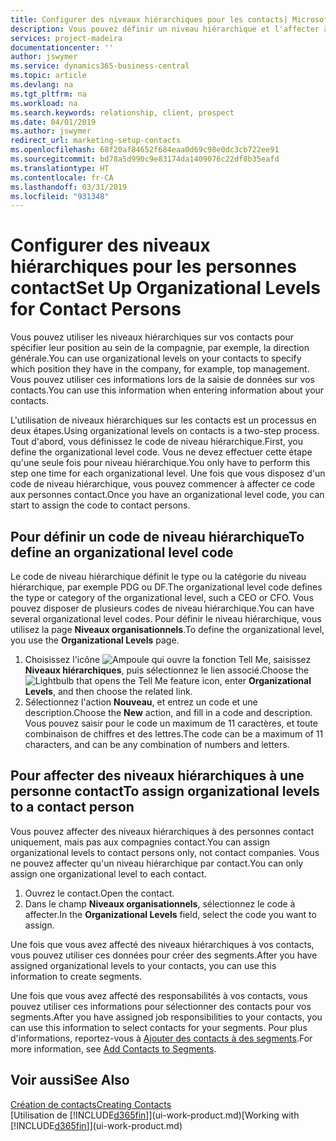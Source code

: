```yaml
---
title: Configurer des niveaux hiérarchiques pour les contacts| Microsoft Docs
description: Vous pouvez définir un niveau hiérarchique et l'affecter à vos contacts pour indiquer leur position au sein de leur compagnie, par exemple, la direction générale.
services: project-madeira
documentationcenter: ''
author: jswymer
ms.service: dynamics365-business-central
ms.topic: article
ms.devlang: na
ms.tgt_pltfrm: na
ms.workload: na
ms.search.keywords: relationship, client, prospect
ms.date: 04/01/2019
ms.author: jswymer
redirect_url: marketing-setup-contacts
ms.openlocfilehash: 68f20af84652f684eaa0d69c98e0dc3cb722ee91
ms.sourcegitcommit: bd78a5d990c9e83174da1409076c22df8b35eafd
ms.translationtype: HT
ms.contentlocale: fr-CA
ms.lasthandoff: 03/31/2019
ms.locfileid: "931348"
---
```

# <a name="set-up-organizational-levels-for-contact-persons"></a><span data-ttu-id="11265-103">Configurer des niveaux hiérarchiques pour les personnes contact</span><span class="sxs-lookup"><span data-stu-id="11265-103">Set Up Organizational Levels for Contact Persons</span></span>
<span data-ttu-id="11265-104">Vous pouvez utiliser les niveaux hiérarchiques sur vos contacts pour spécifier leur position au sein de la compagnie, par exemple, la direction générale.</span><span class="sxs-lookup"><span data-stu-id="11265-104">You can use organizational levels on your contacts to specify which position they have in the company, for example, top management.</span></span> <span data-ttu-id="11265-105">Vous pouvez utiliser ces informations lors de la saisie de données sur vos contacts.</span><span class="sxs-lookup"><span data-stu-id="11265-105">You can use this information when entering information about your contacts.</span></span>

<span data-ttu-id="11265-106">L'utilisation de niveaux hiérarchiques sur les contacts est un processus en deux étapes.</span><span class="sxs-lookup"><span data-stu-id="11265-106">Using organizational levels on contacts is a two-step process.</span></span> <span data-ttu-id="11265-107">Tout d'abord, vous définissez le code de niveau hiérarchique.</span><span class="sxs-lookup"><span data-stu-id="11265-107">First, you define the organizational level code.</span></span> <span data-ttu-id="11265-108">Vous ne devez effectuer cette étape qu'une seule fois pour niveau hiérarchique.</span><span class="sxs-lookup"><span data-stu-id="11265-108">You only have to perform this step one time for each organizational level.</span></span> <span data-ttu-id="11265-109">Une fois que vous disposez d'un code de niveau hiérarchique, vous pouvez commencer à affecter ce code aux personnes contact.</span><span class="sxs-lookup"><span data-stu-id="11265-109">Once you have an organizational level code, you can start to assign the code to contact persons.</span></span>

## <a name="to-define-an-organizational-level-code"></a><span data-ttu-id="11265-110">Pour définir un code de niveau hiérarchique</span><span class="sxs-lookup"><span data-stu-id="11265-110">To define an organizational level code</span></span>
<span data-ttu-id="11265-111">Le code de niveau hiérarchique définit le type ou la catégorie du niveau hiérarchique, par exemple PDG ou DF.</span><span class="sxs-lookup"><span data-stu-id="11265-111">The organizational level code defines the type or category of the organizational level, such a CEO  or CFO.</span></span> <span data-ttu-id="11265-112">Vous pouvez disposer de plusieurs codes de niveau hiérarchique.</span><span class="sxs-lookup"><span data-stu-id="11265-112">You can have several organizational level codes.</span></span> <span data-ttu-id="11265-113">Pour définir le niveau hiérarchique, vous utilisez la page **Niveaux organisationnels**.</span><span class="sxs-lookup"><span data-stu-id="11265-113">To define the organizational level, you use the **Organizational Levels** page.</span></span>

1. <span data-ttu-id="11265-114">Choisissez l'icône ![Ampoule qui ouvre la fonction Tell Me](media/ui-search/search_small.png "Dites-moi ce que vous voulez faire"), saisissez **Niveaux hiérarchiques**, puis sélectionnez le lien associé.</span><span class="sxs-lookup"><span data-stu-id="11265-114">Choose the ![Lightbulb that opens the Tell Me feature](media/ui-search/search_small.png "Tell me what you want to do") icon, enter **Organizational Levels**, and then choose the related link.</span></span>
2. <span data-ttu-id="11265-115">Sélectionnez l'action **Nouveau**, et entrez un code et une description.</span><span class="sxs-lookup"><span data-stu-id="11265-115">Choose the **New** action, and fill in a code and description.</span></span> <span data-ttu-id="11265-116">Vous pouvez saisir pour le code un maximum de 11 caractères, et toute combinaison de chiffres et des lettres.</span><span class="sxs-lookup"><span data-stu-id="11265-116">The code can be a maximum of 11 characters, and can be any combination of numbers and letters.</span></span>

## <a name="to-assign-organizational-levels-to-a-contact-person"></a><span data-ttu-id="11265-117">Pour affecter des niveaux hiérarchiques à une personne contact</span><span class="sxs-lookup"><span data-stu-id="11265-117">To assign organizational levels to a contact person</span></span>
<span data-ttu-id="11265-118">Vous pouvez affecter des niveaux hiérarchiques à des personnes contact uniquement, mais pas aux compagnies contact.</span><span class="sxs-lookup"><span data-stu-id="11265-118">You can assign organizational levels to contact persons only, not contact companies.</span></span> <span data-ttu-id="11265-119">Vous ne pouvez affecter qu'un niveau hiérarchique par contact.</span><span class="sxs-lookup"><span data-stu-id="11265-119">You can only assign one organizational level to each contact.</span></span>

1. <span data-ttu-id="11265-120">Ouvrez le contact.</span><span class="sxs-lookup"><span data-stu-id="11265-120">Open the contact.</span></span>
2. <span data-ttu-id="11265-121">Dans le champ **Niveaux organisationnels**, sélectionnez le code à affecter.</span><span class="sxs-lookup"><span data-stu-id="11265-121">In the **Organizational Levels** field, select the code you want to assign.</span></span>

<span data-ttu-id="11265-122">Une fois que vous avez affecté des niveaux hiérarchiques à vos contacts, vous pouvez utiliser ces données pour créer des segments.</span><span class="sxs-lookup"><span data-stu-id="11265-122">After you have assigned organizational levels to your contacts, you can use this information to create segments.</span></span>

<span data-ttu-id="11265-123">Une fois que vous avez affecté des responsabilités à vos contacts, vous pouvez utiliser ces informations pour sélectionner des contacts pour vos segments.</span><span class="sxs-lookup"><span data-stu-id="11265-123">After you have assigned job responsibilities to your contacts, you can use this information to select contacts for your segments.</span></span> <span data-ttu-id="11265-124">Pour plus d'informations, reportez-vous à [Ajouter des contacts à des segments](marketing-add-contact-segment.md).</span><span class="sxs-lookup"><span data-stu-id="11265-124">For more information, see [Add Contacts to Segments](marketing-add-contact-segment.md).</span></span>

## <a name="see-also"></a><span data-ttu-id="11265-125">Voir aussi</span><span class="sxs-lookup"><span data-stu-id="11265-125">See Also</span></span>
[<span data-ttu-id="11265-126">Création de contacts</span><span class="sxs-lookup"><span data-stu-id="11265-126">Creating Contacts</span></span>](marketing-create-contact-companies.md)  
<span data-ttu-id="11265-127">[Utilisation de [!INCLUDE[d365fin](includes/d365fin_md.md)]](ui-work-product.md)</span><span class="sxs-lookup"><span data-stu-id="11265-127">[Working with [!INCLUDE[d365fin](includes/d365fin_md.md)]](ui-work-product.md)</span></span>  
